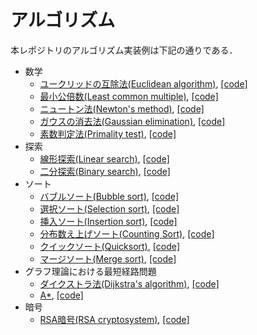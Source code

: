 # アルゴリズム

本レポジトリのアルゴリズム実装例は下記の通りである．

- 数学
    - [ユークリッドの互除法(Euclidean algorithm)](https://en.wikipedia.org/wiki/Euclidean_algorithm), [[code]](math/gcd.cpp)
    - [最小公倍数(Least common multiple)](https://en.wikipedia.org/wiki/Least_common_multiple), [[code]](math/lcm.cpp)
    - [ニュートン法(Newton's method)](https://en.wikipedia.org/wiki/Newton%27s_method), [[code]](math/newton.cpp)
    - [ガウスの消去法(Gaussian elimination)](https://en.wikipedia.org/wiki/Gaussian_elimination), [[code]](math/gauss.cpp)
    - [素数判定法(Primality test)](https://en.wikipedia.org/wiki/Primality_test), [[code]](math/check_prime.cpp)
- 探索
    - [線形探索(Linear search)](https://en.wikipedia.org/wiki/Linear_search), [[code]](search/linear_search.cpp)
    - [二分探索(Binary search)](https://en.wikipedia.org/wiki/Binary_search), [[code]](search/binary_search.cpp)
- ソート
    - [バブルソート(Bubble sort)](https://en.wikipedia.org/wiki/Bubble_sort), [[code]](sorting/bubble_sort.cpp)
    - [選択ソート(Selection sort)](https://en.wikipedia.org/wiki/Selection_sort), [[code]](sorting/selection_sort.cpp)
    - [挿入ソート(Insertion sort)](https://en.wikipedia.org/wiki/Insertion_sort), [[code]](sorting/insertion_sort.cpp)
    - [分布数え上げソート(Counting Sort)](https://en.wikipedia.org/wiki/Counting_sort), [[code]](sorting/counting_sort.cpp)
    - [クイックソート(Quicksort)](https://en.wikipedia.org/wiki/Quicksort), [[code]](sorting/quick_sort.cpp)
    - [マージソート(Merge sort)](https://en.wikipedia.org/wiki/Merge_sort), [[code]](sorting/merge_sort.cpp)
- グラフ理論における最短経路問題
    - [ダイクストラ法(Dijkstra's algorithm)](https://en.wikipedia.org/wiki/Dijkstra%27s_algorithm), [[code]](graph/dijstra.cpp)
    - [A*](https://en.wikipedia.org/wiki/A*_search_algorithm), [[code]](graph/a-star.cpp)
- 暗号
    - [RSA暗号(RSA cryptosystem)](https://en.wikipedia.org/wiki/RSA_cryptosystem), [[code]](crypto/rsa.cpp)
